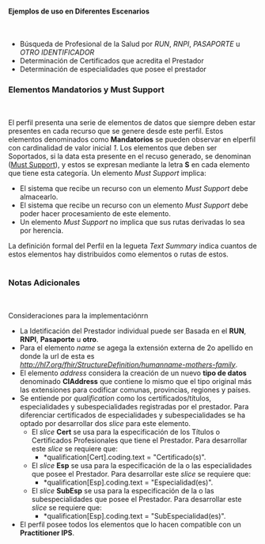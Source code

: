 #### Ejemplos de uso en Diferentes Escenarios
<br>

 * Búsqueda de Profesional de la Salud por *RUN*, *RNPI*, *PASAPORTE* u *OTRO IDENTIFICADOR*
 * Determinación de Certificados que acredita el Prestador 
 * Determinación de especialidades que posee el prestador
 
 ### Elementos Mandatorios y Must Support
<br>

El perfil presenta una serie de elementos de datos que siempre deben estar presentes en cada recurso que se genere desde este perfil. Estos elementos denominados como **Mandatorios** se pueden observar en elperfil con cardinalidad de valor inicial *1*. 
Los elementos que deben ser Soportados, si la data esta presente en el recuso generado, se denominan ([Must Support](http://hl7.org/fhir/R4/profiling.html#mustsupport)), y estos se expresan mediante la letra **S** en cada elemento que tiene esta categoría. Un elemento *Must Support* implica:

* El sistema que recibe un recurso con un elemento *Must Support* debe almacearlo.
* El sistema que recibe un recurso con un elemento *Must Support* debe poder hacer procesamiento de este elemento.
* Un elemento *Must Support* no implica que sus rutas derivadas lo sea por herencia.

La definición formal del Perfil en la legueta *Text Summary* indica cuantos de estos elementos hay distribuidos como elementos o rutas de estos.
<br>
<br>

### Notas Adicionales
<br>

Consideraciones para la implementaciónrn

* La Idetificación del Prestador individual puede ser Basada en el **RUN**, **RNPI**, **Pasaporte** u **otro**.
* Para el elemento *name* se agega la extensión externa de 2o apellido en donde la url de esta es *http://hl7.org/fhir/StructureDefinition/humanname-mothers-family*.
* El elemento *address* considera la creación de un nuevo **tipo de datos** denominado **ClAddress** que contiene lo mismo que el tipo original más las extensiones para codificar comunas, provincias, regiones y países.
* Se entiende por *qualification* como los certificados/títulos, especialidades y subespecialidades registradas por el prestador. Para diferenciar certificados de especialidades y subespecialidades se ha optado por desarrollar dos *slice* para este elemento.
  * El *slice* **Cert** se usa para la especificación de los Títulos o Certificados Profesionales que tiene el Prestador. Para desarrollar este *slice* se requiere que:
    * *qualification[Cert].coding.text = "Certificado(s)".
  * El *slice* **Esp** se usa para la especificación de la o las especialidades que posee el Prestador. Para desarrollar este *slice* se requiere que:
    * *qualification[Esp].coding.text = "Especialidad(es)". 
  * El *slice* **SubEsp** se usa para la especificación de la o las subespecialidades que posee el Prestador. Para desarrollar este *slice* se requiere que:
    * *qualification[Esp].coding.text = "SubEspecialidad(es)". 
* El perfil posee todos los elementos que lo hacen compatible con un **Practitioner IPS**. 
